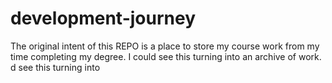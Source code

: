 # development-journey
The original intent of this REPO is a place to store my course work from my time completing my degree. I could see this turning into an archive of work. d see this turning into 

